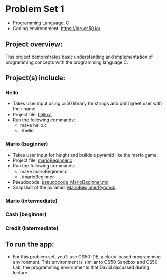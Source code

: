 # Problem Set 1
* Programming Language: C
* Coding environnment: https://ide.cs50.io/

## Project overview:
This project demonstrates basic understanding and implementation of programming concepts with the programming language C.

## Project(s) include:
### Hello
- Takes user input using cs50 library for strings and print greet user with their name.
- Project file: [hello.c](hello.c)
- Run the following commands:
  - make hello.c
  - ./hello
  
### Mario (beginner)
- Takes user input for height and builds a pyramid like the mario game.
- Project file: [marioBeginner.c](marioBeginner.c)
- Run the following commands:
  - make marioBeginner.c
  - ./marioBeginner
 - Pseudocode: [pseudocode_MarioBeginner.md](https://github.com/anikaTabassumSardar/CS50_HarvardCourse/blob/master/Week%201%20-%20C/Snapshots%20%26%20Text%20Files/pseudocode_MarioBeginner.md)
 - Snapshot of the pyramid: [MarioBeginnerPyramid](https://github.com/anikaTabassumSardar/CS50_HarvardCourse/blob/master/Week%201%20-%20C/Snapshots%20%26%20Text%20Files/MarioBeginnerPyramid.JPG)
 
### Mario (intermediate)

### Cash (beginner)

### Credit (intermediate)

## To run the app:
* For this problem set, you’ll use CS50 IDE, a cloud-based programming environment. This environment is similar to CS50 Sandbox and CS50 Lab, the programming environments that David discussed during lecture.
